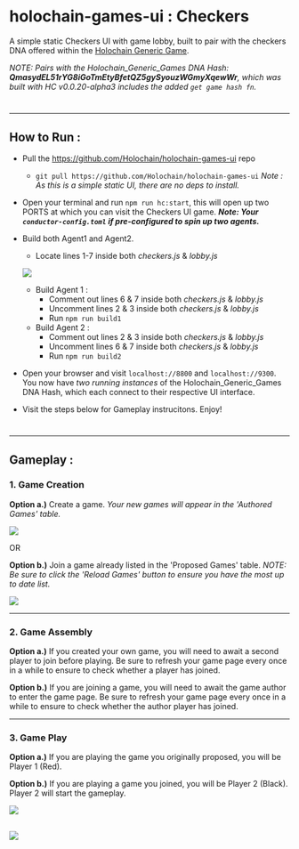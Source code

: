 # holochain-games-ui : Checkers
A simple static Checkers UI with game lobby, built to pair with the checkers DNA offered within the [Holochain Generic Game](https://github.com/willemolding/generic-game-holochain).

*NOTE: Pairs with the Holochain_Generic_Games DNA Hash:  **QmasydEL51rYG8iGoTmEtyBfetQZ5gySyouzWGmyXqewWr**, which was built with HC v0.0.20-alpha3 includes the added `get game hash fn`.*

#
---
## How to Run :
- Pull the https://github.com/Holochain/holochain-games-ui repo
    - `git pull https://github.com/Holochain/holochain-games-ui`
    *Note : As this is a simple static UI, there are no deps to install.*
  
- Open your terminal and run `npm run hc:start`, this will open up two PORTS at which you can visit the Checkers UI game.
   _**Note: Your `conductor-config.toml` if pre-configured to spin up two agents.**_

- Build both Agent1 and Agent2.
    - Locate lines 1-7 inside both *checkers.js* & *lobby.js*
    
    ![](https://i.imgur.com/85KGip3.png)
    
    - Build Agent 1 : 
        - Comment out lines 6 & 7 inside both *checkers.js* & *lobby.js*
        - Uncomment lines 2 & 3 inside both *checkers.js* & *lobby.js*
        - Run `npm run build1`
    - Build Agent 2 : 
        - Comment out lines 2 & 3 inside both *checkers.js* & *lobby.js*
        - Uncomment lines 6 & 7 inside both *checkers.js* & *lobby.js*
        - Run `npm run build2`

- Open your browser and visit `localhost://8800` and `localhost://9300`. You now have *two running instances* of the Holochain_Generic_Games DNA Hash, which each connect to their respective UI interface.

- Visit the steps below for Gameplay instrucitons.  Enjoy!
#
---
## Gameplay :

### 1. Game Creation

**Option a.)** Create a game.
*Your new games will appear in the 'Authored Games' table.*

![](https://i.imgur.com/EcGTtH8.png)

OR

**Option b.)** Join a game already listed in the 'Proposed Games' table.
*NOTE: Be sure to click the 'Reload Games' button to ensure you have the most up to date list.*

![](https://i.imgur.com/bcxsXSJ.png)

---
### 2. Game Assembly

**Option a.)** If you created your own game, you will need to await a second player to join before playing. Be sure to refresh your game page every once in a while to ensure to check whether a player has joined.

**Option b.)** If you are joining a game, you will need to await the game author to enter the game page. Be sure to refresh your game page every once in a while to ensure to check whether the author player has joined.

---
### 3. Game Play

**Option a.)** If you are playing the game you originally proposed, you will be Player 1 (Red).

**Option b.)** If you are playing a game you joined, you will be Player 2 (Black). Player 2 will start the gameplay.

![](https://i.imgur.com/1Se7Li2.jpg)

![](https://i.imgur.com/j9Q1plm.jpg)
---
